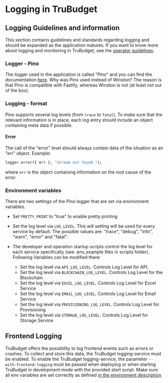 # Logging in TruBudget

## Logging Guidelines and information

This section contains guidelines and standards regarding logging and should be expanded as the application matures.
If you want to know more about logging and monitoring in TruBudget, see the [operator guidelines](./../operation-administration/logging-monitoring.md).

### Logger - Pino

The logger used in the application is called "Pino" and you can find the documentation [here](https://github.com/pinojs/pino). Why was Pino used instead of Winston? The reason is that Pino is compatible with Fastify, whereas Winston is not (at least not out of the box).

### Logging - format

Pino supports several log levels (from `trace` to `fatal`). To make sure that the relevant information is in place, each log entry should include an object containing meta data if possible.

#### Error

The call of the "error" level should always contain data of the situation as an "err" object. Example:

```bash
logger.error({ err }, "Stream not found.");
```

where `err` is the object containing information on the root cause of the error.

### Environment variables

There are two settings of the Pino logger that are set via environment variables.

- Set `PRETTY_PRINT` to "true" to enable pretty printing
- Set the log level via `LOG_LEVEL`. This will setting will be used for every service by default.
  The possible values are: "trace", "debug", "info", "warn", "error" and "fatal".

- The developer and operation startup scripts control the log level for each service specifically (see .env_example files in scripts folder). Following Variables can be modified there:
  - Set the log level via `API_LOG_LEVEL`. Controls Log Level for API.
  - Set the log level via `BLOCKCHAIN_LOG_LEVEL`. Controls Log Level for the Blockchain
  - Set the log level via `EXCEL_LOG_LEVEL`. Controls Log Level for Excel Service
  - Set the log level via `EMAIL_LOG_LEVEL`. Controls Log Level for Email Service
  - Set the log level via `PROVISIONING_LOG_LEVEL`. Controls Log Level for Provisioning
  - Set the log level via `STORAGE_LOG_LEVEL`. Controls Log Level for Storage Service


## Frontend Logging

TruBudget offers the possibility to log frontend events such as errors or crashes. To collect and store this data, the TruBudget logging-service must be enabled.
To enable the TruBudget logging-service, the parameter `--with-frontend-logging` must be passed when deploying or when starting TruBudget in development mode with the provided start script.
Make sure all env variables are set correctly as defined [in the environment description](./../environment-variables.md).

